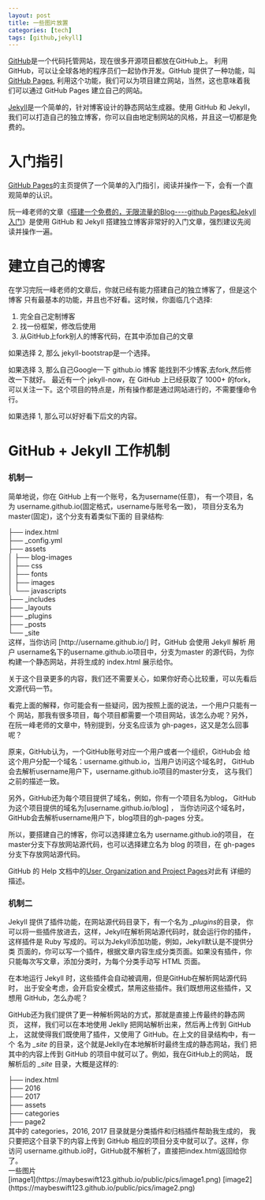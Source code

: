 ```yaml
---
layout: post
title: 一些图片放置
categories: [tech]
tags: [github,jekyll]
---
```


[GitHub](https://github.com/)是一个代码托管网站，现在很多开源项目都放在GitHub上。 利用GitHub，可以让全球各地的程序员们一起协作开发。GitHub 提供了一种功能，叫 [GitHub Pages](https://pages.github.com/), 利用这个功能，我们可以为项目建立网站，当然，这也意味着我们可以通过 GitHub Pages 建立自己的网站。

[Jekyll](http://jekyll.com.cn/)是一个简单的，针对博客设计的静态网站生成器。使用 GitHub 和 Jekyll，我们可以打造自己的独立博客，你可以自由地定制网站的风格，并且这一切都是免费的。

<!-- 这是我在GitHub上个人博客的[源代码](https://github.com/maybeswift123/maybeswift123.github.io)。 -->

# 入门指引

[GitHub Pages](https://pages.github.com/)的主页提供了一个简单的入门指引，阅读并操作一下，会有一个直观简单的认识。

阮一峰老师的文章《[搭建一个免费的，无限流量的Blog----github Pages和Jekyll入门](http://www.ruanyifeng.com/blog/2012/08/blogging_with_jekyll.html)》是使用 GitHub 和 Jekyll 搭建独立博客非常好的入门文章，强烈建议先阅读并操作一遍。
 # 建立自己的博客
在学习完阮一峰老师的文章后，你就已经有能力搭建自己的独立博客了，但是这个博客 只有最基本的功能，并且也不好看。这时候，你面临几个选择:

 1. 完全自己定制博客
 2. 找一份框架，修改后使用
 3. 从GitHub上fork别人的博客代码，在其中添加自己的文章
<!-- more -->
如果选择 2, 那么 jekyll-bootstrap是一个选择。 

如果选择 3, 那么自己Google一下 github.io 博客 能找到不少博客,去fork,然后修改一下就好。 最近有一个 jekyll-now，在 GitHub 上已经获取了 1000+ 的fork，可以关注一下。这个项目的特点是，所有操作都是通过网站进行的，不需要懂命令行。

如果选择 1, 那么可以好好看下后文的内容。
# GitHub + Jekyll 工作机制
### 机制一 
  简单地说，你在 GitHub 上有一个账号，名为username(任意)， 有一个项目，名为 username.github.io(固定格式，username与账号名一致)， 项目分支名为 master(固定)，这个分支有着类似下面的 目录结构:
<div class="message">
├── index.html  <br />
├── _config.yml  <br />
├── assets  <br />
│   ├── blog-images  <br />
│   ├── css  <br />
│   ├── fonts  <br />
│   ├── images  <br />
│   └── javascripts  <br />
├── _includes  <br />
├── _layouts  <br />
├── _plugins  <br />
├── _posts  <br />
└── _site  <br />
</div>
这样，当你访问 [http://username.github.io/] 时，GitHub 会使用 Jekyll 解析 用户 username名下的username.github.io项目中，分支为master 的源代码，为你构建一个静态网站，并将生成的 index.html 展示给你。

关于这个目录更多的内容，我们还不需要关心，如果你好奇心比较重，可以先看后文源代码一节。

看完上面的解释，你可能会有一些疑问，因为按照上面的说法，一个用户只能有一个 网站，那我有很多项目，每个项目都需要一个项目网站，该怎么办呢？另外，在阮一峰老师的文章中，特别提到，分支名应该为 gh-pages，这又是怎么回事呢？

原来，GitHub认为，一个GitHub账号对应一个用户或者一个组织，GitHub会 给这个用户分配一个域名：username.github.io，当用户访问这个域名时， GitHub会去解析username用户下，username.github.io项目的master分支， 这与我们之前的描述一致。

另外，GitHub还为每个项目提供了域名，例如，你有一个项目名为blog， GitHub为这个项目提供的域名为[username.github.io/blog] ， 当你访问这个域名时，GitHub会去解析username用户下，blog项目的gh-pages 分支。

所以，要搭建自己的博客，你可以选择建立名为 username.github.io的项目， 在master分支下存放网站源代码，也可以选择建立名为 blog 的项目，在 gh-pages分支下存放网站源代码。

GitHub 的 Help 文档中的[User, Organization and Project Pages](https://help.github.com/articles/user-organization-and-project-pages/)对此有 详细的描述。
### 机制二
Jekyll 提供了插件功能，在网站源代码目录下，有一个名为 <em>_plugins</em>的目录， 你可以将一些插件放进去，这样，Jekyll在解析网站源代码时，就会运行你的插件， 这样插件是 Ruby 写成的。可以为Jekyll添加功能，例如，Jekyll默认是不提供分类 页面的，你可以写一个插件，根据文章内容生成分类页面。如果没有插件，你只能每次写文章，添加分类时，为每个分类手动写 HTML 页面。

在本地运行 Jekyll 时，这些插件会自动被调用，但是GitHub在解析网站源代码时， 出于安全考虑，会开启安全模式，禁用这些插件。我们既想用这些插件，又想用 GitHub，怎么办呢？

GitHub还为我们提供了更一种解析网站的方式，那就是直接上传最终的静态网页， 这样，我们可以在本地使用 Jeklly 把网站解析出来，然后再上传到 GitHub上， 这就使得我们既使用了插件，又使用了 GitHub。在上文的目录结构中，有一个 名为<em> _site</em> 的目录，这个就是Jeklly在本地解析时最终生成的静态网站，我们 把其中的内容上传到 GitHub 的项目中就可以了。例如，我在GitHub上的网站， 既解析后的<em> _site</em> 目录，大概是这样的:
<div class="message">
├── index.html  <br />
├── 2016  <br />
├── 2017  <br />
├── assets  <br />
├── categories  <br />
├── page2  <br />
</div>
其中的 categories，2016, 2017 目录就是分类插件和归档插件帮助我生成的， 我只要把这个目录下的内容上传到 GitHub 相应的项目分支中就可以了。这样，你 访问 username.github.io时，GitHub就不解析了，直接把index.html返回给你了。<br />
一些图片<br />
[image1](https://maybeswift123.github.io/public/pics/image1.png)
[image2](https://maybeswift123.github.io/public/pics/image2.png)
